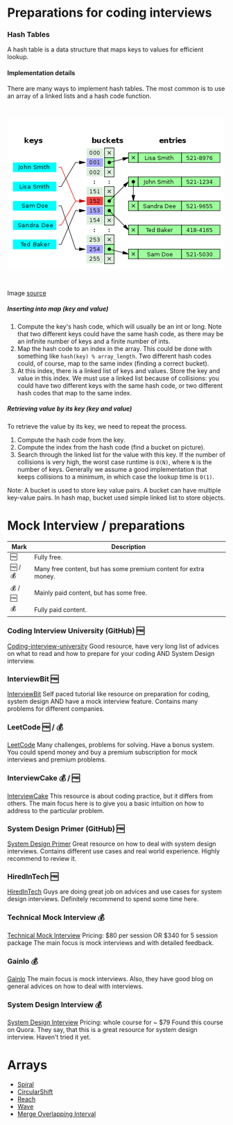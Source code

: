 # Preparations for coding interviews

### Hash Tables
A hash table is a data structure that maps keys to values for efficient lookup.

#### Implementation details
There are many ways to implement hash tables. The most common is to use an array of a linked lists and a hash code 
function.

<br/>
<p align="center">
  <img src="https://raw.githubusercontent.com/ykushch/coding-interview/master/resources/hashmap_01%20.png">
</p>
<br/>

Image [source](http://javahungry.blogspot.com/2013/08/hashing-how-hash-map-works-in-java-or.html)

##### Inserting into map (key and value)
1. Compute the key's hash code, which will usually be an int or long. Note that two different keys could have the 
same hash code, as there may be an infinite number of keys and a finite number of ints.
2. Map the hash code to an index in the array. This could be done with something like `hash(key) % array_length`. 
Two different hash codes could, of course, map to the same index (finding a correct bucket).
3. At this index, there is a linked list of keys and values. Store the key and value in this index. We must use a
linked list because of collisions: you could have two different keys with the same hash code, or two different
hash codes that map to the same index.

##### Retrieving value by its key (key and value)
To retrieve the value by its key, we need to repeat the process. 

1. Compute the hash code from the key. 
2. Compute the index from the hash code (find a bucket on picture). 
3. Search through the linked list for the value with this key. If the number of collisions is very high, 
the worst case runtime is `O(N)`, where `N` is the number of keys. Generally we assume a good implementation that 
keeps collisions to a minimum, in which case the lookup time is `O(1)`.

Note: A bucket is used to store key value pairs. A bucket can have multiple key-value pairs. In hash map, 
bucket used simple linked list to store objects.

# Mock Interview / preparations

| Mark | Description |
|---|---|
| 🆓 | Fully free. |
| 🆓 / 💰 | Many free content, but has some premium content for extra money. |
| 💰 / 🆓 | Mainly paid content, but has some free. |
| 💰 | Fully paid content. |

### Coding Interview University (GitHub) 🆓
[Coding-interview-university](https://github.com/jwasham/coding-interview-university)
Good resource, have very long list of advices on what to read and how to prepare for your coding AND
System Design interview.
 
### InterviewBit 🆓
[InterviewBit](https://www.interviewbit.com/)
Self paced tutorial like resource on preparation for coding, system design AND have a mock interview feature.
Contains many problems for different companies.

### LeetCode 🆓 / 💰
[LeetCode](https://leetcode.com)
Many challenges, problems for solving. Have a bonus system. You could spend money and buy a premium subscription
for mock interviews and premium problems.

### InterviewCake 💰 / 🆓
[InterviewCake](https://www.interviewcake.com)
This resource is about coding practice, but it differs from others. The main focus here is to give you a 
basic intuition on how to address to the particular problem.

### System Design Primer (GitHub) 🆓 
[System Design Primer](https://github.com/donnemartin/system-design-primer)
Great resource on how to deal with system design interviews. Contains different use cases and real world 
experience. Highly recommend to review it.

### HiredInTech 🆓 
[HiredInTech](https://www.hiredintech.com/system-design)
Guys are doing great job on advices and use cases for system design interviews. Definitely recommend to 
spend some time here.

### Technical Mock Interview 💰
[Technical Mock Interview](http://www.techmockinterview.com/)
Pricing: $80 per session OR $340 for 5 session package
The main focus is mock interviews and with detailed feedback.

### Gainlo 💰
[Gainlo](http://www.gainlo.co)
The main focus is mock interviews. Also, they have good blog on general advices on how to deal with interviews.

### System Design Interview 💰 
[System Design Interview](https://systemdesigninterview.com)
Pricing: whole course for ~ $79
Found this course on Quora. They say, that this is a great resource for system design interview. 
Haven't tried it yet.

# Arrays
- [Spiral](https://github.com/ykushch/codinginterview/blob/master/src/main/java/com/ykushch/solution/arrays/Spiral.java)
- [CircularShift](https://github.com/ykushch/codinginterview/blob/master/src/main/java/com/ykushch/solution/arrays/CircularShift.java)
- [Reach](https://github.com/ykushch/codinginterview/blob/master/src/main/java/com/ykushch/solution/arrays/Reach.java)
- [Wave](https://github.com/ykushch/codinginterview/blob/master/src/main/java/com/ykushch/solution/arrays/Wave.java)
- [Merge Overlapping Interval](https://github.com/ykushch/codinginterview/blob/master/src/main/java/com/ykushch/solution/arrays/IntervalMerge.java)
